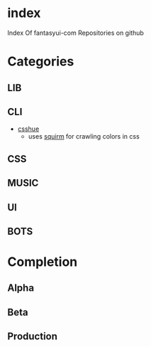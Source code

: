 # index
Index Of fantasyui-com Repositories on github

# Categories

## LIB

## CLI
- [csshue](https://github.com/fantasyui-com/csshue)
  - uses [squirm](https://github.com/fantasyui-com/squirm) for crawling colors in css

## CSS

## MUSIC

## UI

## BOTS

# Completion

## Alpha

## Beta

## Production
